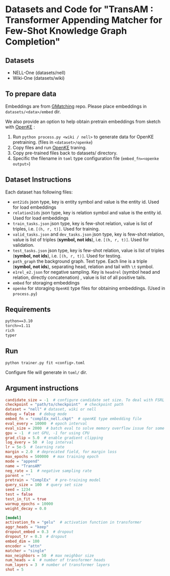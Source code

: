 # Datasets and Code for "TransAM : Transformer Appending Matcher for Few-Shot Knowledge Graph Completion"

## Datasets

- NELL-One (datasets/nell)
- Wiki-One (datasets/wiki)

## To prepare data

Embeddings are from [GMatching](https://github.com/xwhan/One-shot-Relational-Learning) repo. Please place embeddings in `datasets/<data>/embed` dir.

We also provide an option to help obtain pretrain embeddings from sketch with [OpenKE](https://github.com/thunlp/OpenKE) : 

1. Run `python process.py <wiki / nell>` to generate data for OpenKE pretraining. (files in `<dataset>/openke`)
2. Copy files and run [OpenKE](https://github.com/thunlp/OpenKE) traning.
3. Copy pre-trained files back to datasets/<dataset> directory.
4. Specific the filename in `toml` type configuration file (`embed_fn=<openke output>`) 

## Dataset Instructions
Each dataset has following files:

- `ent2ids` json type, key is entity symbol and value is the entity id. Used for load embeddings
- `relation2ids` json type, key is relation symbol and value is the entity id. Used for load embeddings
- `train_tasks.json` json type, key is few-shot relation, value is list of triples, i.e. `[(h, r, t)]`. Used for training.
- `valid_tasks.json` and `dev_tasks.json` json type, key is few-shot relation, value is list of triples (**symbol, not ids**), i.e. `[(h, r, t)]`. Used for validation.
- `test_tasks.json` json type, key is few-shot relation, value is list of triples (**symbol, not ids**), i.e. `[(h, r, t)]`. Used for testing.
- `path_graph` the background graph. Text type. Each line is a triple (**symbol, not ids**), separating head, relation and tail with `\t` symbol.
- `e1rel_e2.json` for negative sampling. Key is `headrel` (symbol head and relation, directly concatenation) , value is list of all positive tails.
- `embed` for storaging embeddings
- `openke` for storaging `OpenKE` type files for obtaining embeddings. (Used in `process.py`)

## Requirements

```requirements.txt
python==3.10
torch>=1.11
rich
typer
```

## Run

`python trainer.py fit <config>.toml`

Configure file will generate in `toml/` dir.

## Argument instructions

```toml
candidate_size = -1  # configure candidate set size. To deal with FSRL issue.
checkpoint = "path/to/checkpoint"  # checkpoint path
dataset = "nell" # dataset, wiki or nell
debug = false  # debug mode
embed_fn = "complEx_nell.ckpt"  # openKE type embedding file
eval_every = 10000  # epoch interval
eval_size = 2000  # batch eval to solve memory overflow issue for some GPUs.
gpu = -1  # set GPU, -1 for using CPU
grad_clip = 5.0  # enable gradient clipping
log_every = 50  # log interval
lr = 5e-5  # learning rate
margin = 2.0  # deprecated field, for margin loss
max_epochs = 500000  # max training epoch
mode = "append"
name = "TransAM"
neg_rate = 1  # negative sampling rate
parent = ""
pretrain = "ComplEx"  # pre-training model
query_size = 100  # query set size
seed = 1234
test = false
test_in_fit = true
warmup_epochs = 10000
weight_decay = 0.0

[model]
activation_fn = "gelu"  # activation function in transformer
aggr_heads = "keep" 
dropout_embed = 0.3  # dropout
dropout_tr = 0.3  # dropout
embed_dim = 100
encoder = "attn"
matcher = "single"
max_neighbors = 50  # max neighbor size
num_heads = 4  # number of transformer heads
num_layers = 3  # number of transformer layers
shot = 5
```
